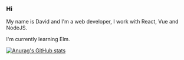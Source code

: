 ### Hi

My name is David and I'm a web developer, I work with React, Vue and NodeJS.

I'm currently learning Elm.

[![Anurag's GitHub stats](https://github-readme-stats.vercel.app/api?username=davidcedresx)](https://github.com/anuraghazra/github-readme-stats)
